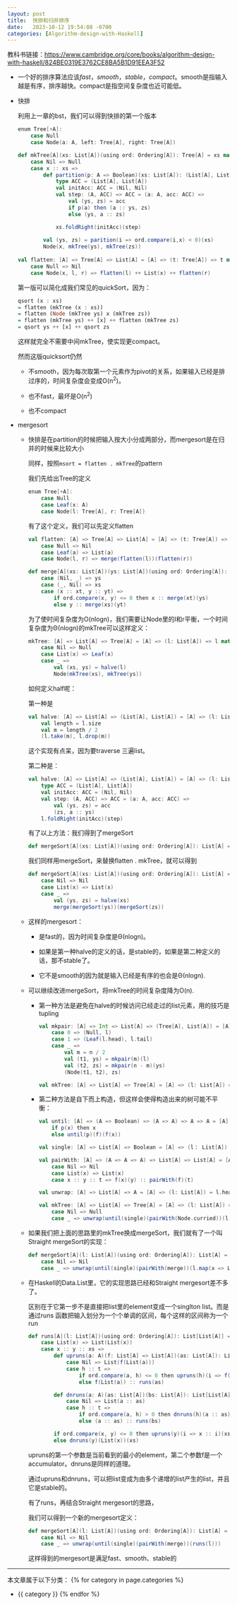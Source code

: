```yaml
---
layout: post
title:  快排和归并排序
date:   2023-10-12 19:54:08 -0700
categories: [Algorithm-design-with-Haskell]
---
```


教科书链接：<https://www.cambridge.org/core/books/algorithm-design-with-haskell/824BE0319E3762CE8BA5B1D91EEA3F52>

- 一个好的排序算法应该*fast*，*smooth*，*stable*，*compact*。smooth是指输入越是有序，排序越快。compact是指空间复杂度也近可能低。

- 快排

    利用上一章的bst，我们可以得到快排的第一个版本

    ```scala
    enum Tree[+A]:
        case Null
        case Node(a: A, left: Tree[A], right: Tree[A])

    def mkTree[A](xs: List[A])(using ord: Ordering[A]): Tree[A] = xs match
        case Nil => Null
        case x :: xs => 
            def partition(p: A => Boolean)(xs: List[A]): (List[A], List[A]) = 
                type ACC = (List[A], List[A])
                val initAcc: ACC = (Nil, Nil)
                val step: (A, ACC) => ACC = (a: A, acc: ACC) => 
                    val (ys, zs) = acc
                    if p(a) then (a :: ys, zs)
                    else (ys, a :: zs)

                xs.foldRight(initAcc)(step)
            
            val (ys, zs) = parition(i => ord.compare(i,x) < 0)(xs)
            Node(x, mkTree(ys), mkTree(zs))
            
    val flatten: [A] => Tree[A] => List[A] = [A] => (t: Tree[A]) => t match
        case Null => Nil
        case Node(x, l, r) => flatten(l) ++ List(x) ++ flatten(r)
    ```

    第一版可以简化成我们常见的quickSort，因为：

    ```haskell
    qsort (x : xs)
    = flatten (mkTree (x : xs))
    = flatten (Node (mkTree ys) x (mkTree zs))
    = flatten (mkTree ys) ++ [x] ++ flatten (mkTree zs)
    = qsort ys ++ [x] ++ qsort zs
    ```

    这样就完全不需要中间mkTree，使实现更compact。

    然而这版quicksort仍然
    
    - 不smooth，因为每次取第一个元素作为pivot的关系，如果输入已经是排过序的，时间复杂度会变成O(n<sup>2</sup>)。

    - 也不fast，最坏是O(n<sup>2</sup>)

    - 也不compact

- mergesort

    - 快排是在partition的时候把输入按大小分成两部分，而mergesort是在归并的时候来比较大小

        同样，按照`msort = flatten . mkTree`的pattern

        我们先给出Tree的定义

        ```scala
        enum Tree[+A]:
            case Null
            case Leaf(x: A)
            case Node(l: Tree[A], r: Tree[A])
        ```

        有了这个定义，我们可以先定义flatten

        ```scala
        val flatten: [A] => Tree[A] => List[A] = [A] => (t: Tree[A]) => t match
            case Null => Nil
            case Leaf(a) => List(a)
            case Node(l, r) => merge(flatten(l))(flatten(r))

        def merge[A](xs: List[A])(ys: List[A])(using ord: Ordering[A]): List[A] = (xs, ys) match
            case (Nil, _) => ys
            case (_, Nil) => xs
            case (x :: xt, y :: yt) => 
                if ord.compare(x, y) <= 0 then x :: merge(xt)(ys)
                else y :: merge(xs)(yt)
        ```

        为了使时间复杂度为O(nlogn)，我们需要让Node里的l和r平衡，一个时间复杂度为&Theta;(nlogn)的mkTree可以这样定义：

        ```scala
        mkTree: [A] => List[A] => Tree[A] = [A] => (l: List[A]) => l match
            case Nil => Null
            case List(x) => Leaf(x)
            case _ => 
                val (xs, ys) = halve(l)
                Node(mkTree(xs), mkTree(ys))
        ```

        如何定义half呢：

        第一种是
        ```scala
        val halve: [A] => List[A] => (List[A], List[A]) = [A] => (l: List[A]) => 
            val length = l.size
            val m = length / 2
            (l.take(m), l.drop(m))
        ```
        这个实现有点呆，因为要traverse 三遍list。

        第二种是：
        ```scala
        val halve: [A] => List[A] => (List[A], List[A]) = [A] => (l: List[A]) => 
            type ACC = (List[A], List[A])
            val initAcc: ACC = (Nil, Nil)
            val step: (A, ACC) => ACC = (a: A, acc: ACC) => 
                val (ys, zs) = acc
                (zs, a :: ys)
            l.foldRight(initAcc)(step)
        ```

        有了以上方法：我们得到了mergeSort
        ```scala
        def mergeSort[A](xs: List[A])(using ord: Ordering[A]): List[A] = flatten(mkTree(xs))
        ```
        我们同样用mergeSort，来替换flatten . mkTree，就可以得到
        ```scala
        def mergeSort[A](xs: List[A])(using ord: Ordering[A]): List[A] = xs match 
            case Nil => Nil
            case List(x) => List(x)
            case _ => 
                val (ys, zs) = halve(xs)
                merge(mergeSort(ys))(mergeSort(zs))
        ```

    - 这样的mergesort：
        
        - 是fast的，因为时间复杂度是&Theta;(nlogn)。

        - 如果是第一种halve的定义的话，是stable的，如果是第二种定义的话，那不stable了。

        - 它不是smooth的因为就是输入已经是有序的也会是&Theta;(nlogn).

    - 可以继续改进mergeSort，将mkTree的时间复杂度降为O(n).

        - 第一种方法是避免在halve的时候访问已经走过的list元素，用的技巧是tupling

            ```scala
            val mkpair: [A] => Int => List[A] => (Tree[A], List[A]) = [A] => (n: Int) => l => n match
                case 0 => (Null, l)
                case 1 => (Leaf(l.head), l.tail)
                case _ => 
                    val m = n / 2
                    val (t1, ys) = mkpair(m)(l)
                    val (t2, zs) = mkpair(n - m)(ys)
                    (Node(t1, t2), zs)

            val mkTree: [A] => List[A] => Tree[A] = [A] => (l: List[A]) => mkpair(l.size)(l)._1
            ```

        - 第二种方法是自下而上构造，但这样会使得构造出来的树可能不平衡：

            ```scala
            val until: [A] => (A => Boolean) => (A => A) => A => A = [A] => (p: A => Boolean) => f => x =>
                if p(x) then x
                else until(p)(f)(f(x))

            val single: [A] => List[A] => Boolean = [A] => (l： List[A]) => l.size == 1

            val pairWith: [A] => (A => A => A) => List[A] => List[A] = [A] => (f: A => A => A) => xs => xs match
                case Nil => Nil
                case List(x) => List(x)
                case x :: y :: t => f(x)(y) :: pairWith(f)(t)

            val unwrap: [A] => List[A] => A = [A] => (l: List[A]) = l.head

            val mkTree: [A] => List[A] => Tree[A] = [A] => (l: List[A]) => l match
                case Nil => Null
                case _ => unwrap(until(single)(pairWith(Node.curried))(l.map(x => Leaf(x))))
            ```
    
    - 如果我们把上面的思路里的mkTree换成mergeSort，我们就有了一个叫Straight mergeSort的实现：

        ```scala
        def mergeSort[A](l: List[A])(using ord: Ordering[A]): List[A] = l match
            case Nil => Nil
            case _ => unwrap(until(single)(pairWith(merge))(l.map(x => List(x))))
        ```

    - 在Haskell的Data.List里，它的实现思路已经和Straight mergesort差不多了。
    
        区别在于它第一步不是直接把list里的element变成一个singlton list。而是通过runs 函数把输入划分为一个个单调的区间，每个这样的区间称为一个run

        ```scala
        def runs[A](l: List[A])(using ord: Ordering[A]): List[List[A]] = l match
            case List(x) => List(List(x))
            case x :: y :: xs =>
                def upruns(a: A)(f: List[A] => List[A])(as: List[A]): List[List[A]] = as match
                    case Nil => List(f(List(a)))
                    case h :: t => 
                        if ord.compare(a, h) <= 0 then upruns(h)(i => f(a :: i))(t)
                        else f(List(a)) :: runs(as)

                def dnruns(a: A)(as: List[A])(bs: List[A]): List[List[A]] = bs match
                    case Nil => List(a :: as)
                    case h :: t => 
                        if ord.compare(a, h) > 0 then dnruns(h)(a :: as)(t)
                        else (a :: as) :: runs(bs)

                if ord.compare(x, y) <= 0 then upruns(y)(i => x :: i)(xs)
                else dnruns(y)(List(x))(xs)
        ```

        upruns的第一个参数是当前看到的最小的element，第二个参数f是一个accumulator。dnruns是同样的道理。

        通过upruns和dnruns，可以把list变成为由多个递增的list产生的list，并且它是stable的。

        有了runs，再结合Straight mergesort的思路，

        我们可以得到一个新的mergesort定义：

        ```scala
        def mergeSort[A](l: List[A])(using ord: Ordering[A]): List[A] = l match
            case Nil => Nil
            case _ => unwrap(until(single)(pairWith(merge))(runs(l)))
        ```

        这样得到的mergesort是满足fast、smooth、stable的


---
本文章属于以下分类：
{% for category in page.categories %}
- {{ category }}
{% endfor %}